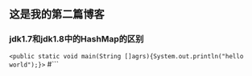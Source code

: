 ## 这是我的第二篇博客
### jdk1.7和jdk1.8中的HashMap的区别
`<public static void main(String []agrs){System.out.println("hello world");}>`
#```
